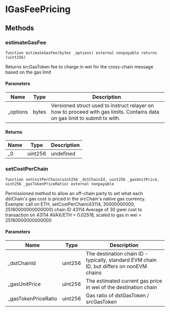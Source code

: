 # IGasFeePricing









## Methods

### estimateGasFee

```solidity
function estimateGasFee(bytes _options) external nonpayable returns (uint256)
```

Returns srcGasToken fee to charge in wei for the cross-chain message based on the gas limit



#### Parameters

| Name | Type | Description |
|---|---|---|
| _options | bytes | Versioned struct used to instruct relayer on how to proceed with gas limits. Contains data on gas limit to submit tx with. |

#### Returns

| Name | Type | Description |
|---|---|---|
| _0 | uint256 | undefined |

### setCostPerChain

```solidity
function setCostPerChain(uint256 _dstChainId, uint256 _gasUnitPrice, uint256 _gasTokenPriceRatio) external nonpayable
```

Permissioned method to allow an off-chain party to set what each dstChain&#39;s gas cost is priced in the srcChain&#39;s native gas currency.  Example: call on ETH, setCostPerChain(43114, 30000000000, 25180000000000000) chain ID 43114 Average of 30 gwei cost to transaction on 43114 AVAX/ETH = 0.02518, scaled to gas in wei = 25180000000000000



#### Parameters

| Name | Type | Description |
|---|---|---|
| _dstChainId | uint256 | The destination chain ID - typically, standard EVM chain ID, but differs on nonEVM chains |
| _gasUnitPrice | uint256 | The estimated current gas price in wei of the destination chain |
| _gasTokenPriceRatio | uint256 | Gas ratio of dstGasToken / srcGasToken |





